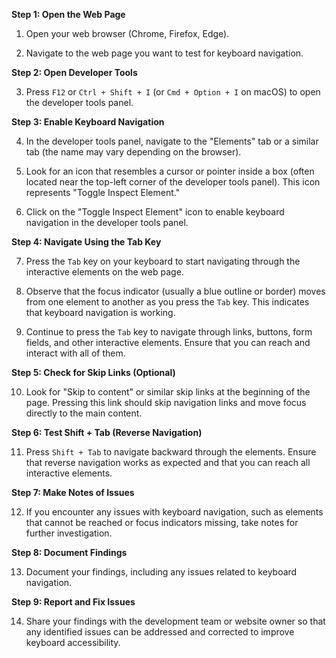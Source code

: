 **Step 1: Open the Web Page**

1. Open your web browser (Chrome, Firefox, Edge).

2. Navigate to the web page you want to test for keyboard navigation.

**Step 2: Open Developer Tools**

3. Press `F12` or `Ctrl + Shift + I` (or `Cmd + Option + I` on macOS) to open the developer tools panel.

**Step 3: Enable Keyboard Navigation**

4. In the developer tools panel, navigate to the "Elements" tab or a similar tab (the name may vary depending on the browser).

5. Look for an icon that resembles a cursor or pointer inside a box (often located near the top-left corner of the developer tools panel). This icon represents "Toggle Inspect Element."

6. Click on the "Toggle Inspect Element" icon to enable keyboard navigation in the developer tools panel.

**Step 4: Navigate Using the Tab Key**

7. Press the `Tab` key on your keyboard to start navigating through the interactive elements on the web page.

8. Observe that the focus indicator (usually a blue outline or border) moves from one element to another as you press the `Tab` key. This indicates that keyboard navigation is working.

9. Continue to press the `Tab` key to navigate through links, buttons, form fields, and other interactive elements. Ensure that you can reach and interact with all of them.

**Step 5: Check for Skip Links (Optional)**

10. Look for "Skip to content" or similar skip links at the beginning of the page. Pressing this link should skip navigation links and move focus directly to the main content.

**Step 6: Test Shift + Tab (Reverse Navigation)**

11. Press `Shift + Tab` to navigate backward through the elements. Ensure that reverse navigation works as expected and that you can reach all interactive elements.

**Step 7: Make Notes of Issues**

12. If you encounter any issues with keyboard navigation, such as elements that cannot be reached or focus indicators missing, take notes for further investigation.

**Step 8: Document Findings**

13. Document your findings, including any issues related to keyboard navigation.

**Step 9: Report and Fix Issues**

14. Share your findings with the development team or website owner so that any identified issues can be addressed and corrected to improve keyboard accessibility.